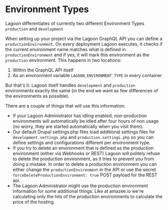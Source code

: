 # Environment Types

Lagoon differentiates of currently two different Environment Types `production` and `development`

When setting up your project via the Lagoon GraphQL API you can define a `productionEnvironment`. On every deployment Lagoon executes, it checks if the current environment name matches what is defined in `productionEnvironment` and if yes, it will mark this environment as the `production` environment. This happens in two locations:

1. Within the GraphQL API itself
2. As an environment variable `LAGOON_ENVIRONMENT_TYPE` in every container

But that's it. Lagoon itself handles `development` and `production` environments exactly the same (in the end we want as few differences of the environments as possible).

There are a couple of things that will use this information:

- If your Lagoon Administrator has idling enabled, non-production environments will automatically be idled after four hours of non usage (no worry, they are started automatically when you visit them).
- Our default Drupal settings.php files load additional settings files for `development.settings.php` and `production.settings.php` so you can define settings and configurations different per environment type.
- If you try to delete an environment that is defined as the production environment (either via Webhooks or REST) Lagoon will politely refuse to delete the production environment, as it tries to prevent you from doing a mistake. In order to delete a production environment you can either change the `productionEnvironment` in the API or use the secret `forceDeleteProductionEnvironment: true` POST payload for the REST api.
- The Lagoon Administrator might use the production environment information for some additional things. Like at amazee.io we're calculating only the hits of the production environments to calculate the price of the hosting.